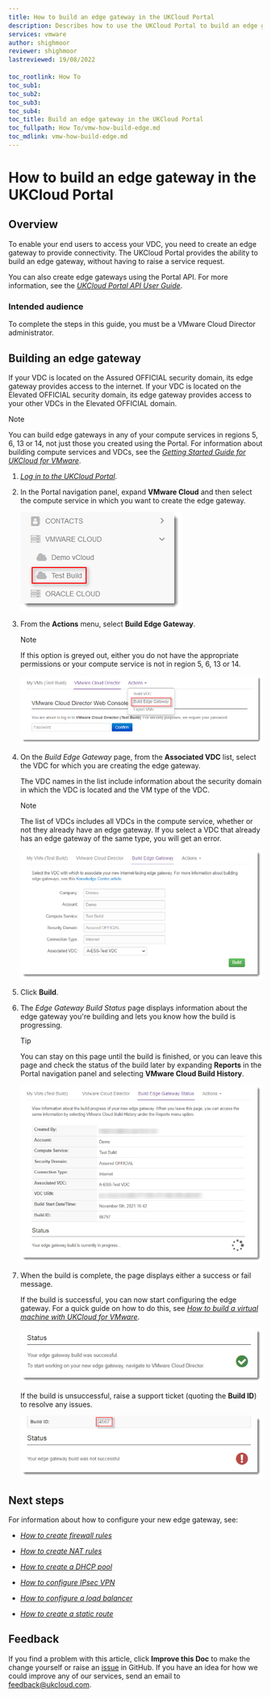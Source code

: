 ```yaml
---
title: How to build an edge gateway in the UKCloud Portal
description: Describes how to use the UKCloud Portal to build an edge gateway
services: vmware
author: shighmoor
reviewer: shighmoor 
lastreviewed: 19/08/2022

toc_rootlink: How To
toc_sub1:
toc_sub2:
toc_sub3:
toc_sub4:
toc_title: Build an edge gateway in the UKCloud Portal
toc_fullpath: How To/vmw-how-build-edge.md
toc_mdlink: vmw-how-build-edge.md
---
```


# How to build an edge gateway in the UKCloud Portal

## Overview

To enable your end users to access your VDC, you need to create an edge gateway to provide connectivity. The UKCloud Portal provides the ability to build an edge gateway, without having to raise a service request.

You can also create edge gateways using the Portal API. For more information, see the [*UKCloud Portal API User Guide*](../portal/ptl-ref-portal-api.md).

### Intended audience

To complete the steps in this guide, you must be a VMware Cloud Director administrator.

## Building an edge gateway

If your VDC is located on the Assured OFFICIAL security domain, its edge gateway provides access to the internet. If your VDC is located on the Elevated OFFICIAL security domain, its edge gateway provides access to your other VDCs in the Elevated OFFICIAL domain.

> [!NOTE]
> You can build edge gateways in any of your compute services in regions 5, 6, 13 or 14, not just those you created using the Portal. For information about building compute services and VDCs, see the [*Getting Started Guide for UKCloud for VMware*](vmw-gs.md).

1. [*Log in to the UKCloud Portal*](../portal/ptl-gs.md#logging-in-to-the-ukcloud-portal).

2. In the Portal navigation panel, expand **VMware Cloud** and then select the compute service in which you want to create the edge gateway.

    ![Compute services menu option](images/vmw-portal-mnu-select-compute-service.png)

3. From the **Actions** menu, select **Build Edge Gateway**.

    > [!NOTE]
    > If this option is greyed out, either you do not have the appropriate permissions or your compute service is not in region 5, 6, 13 or 14.

    ![Build Edge Gateway menu option](images/vmw-portal-mnu-build-edge.png)

4. On the *Build Edge Gateway* page, from the **Associated VDC** list, select the VDC for which you are creating the edge gateway.

    The VDC names in the list include information about the security domain in which the VDC is located and the VM type of the VDC.

    > [!NOTE]
    > The list of VDCs includes all VDCs in the compute service, whether or not they already have an edge gateway. If you select a VDC that already has an edge gateway of the same type, you will get an error.

    ![Build Edge Gateway page](images/vmw-portal-build-edge.png)

5. Click **Build**.

6. The *Edge Gateway Build Status* page displays information about the edge gateway you're building and lets you know how the build is progressing.

    > [!TIP]
    > You can stay on this page until the build is finished, or you can leave this page and check the status of the build later by expanding **Reports** in the Portal navigation panel and selecting **VMware Cloud Build History**.

    ![Build Edge Gateway Status page](images/vmw-portal-build-edge-gateway-status.png)

7. When the build is complete, the page displays either a success or fail message.

    If the build is successful, you can now start configuring the edge gateway. For a quick guide on how to do this, see [*How to build a virtual machine with UKCloud for VMware*](vmw-gs-build-vm-vcd.md).

    ![Build VDC Status - success](images/vmw-portal-build-edge-success.png)

    If the build is unsuccessful, raise a support ticket (quoting the **Build ID**) to resolve any issues.

    ![Build VDC Status - failed](images/vmw-portal-build-edge-fail.png)

## Next steps

For information about how to configure your new edge gateway, see:

- [*How to create firewall rules*](vmw-how-create-firewall-rules.md)

- [*How to create NAT rules*](vmw-how-create-nat-rules.md)

- [*How to create a DHCP pool*](vmw-how-create-dhcp-pool.md)

- [*How to configure IPsec VPN*](vmw-how-configure-ipsec-vpn.md)

- [*How to configure a load balancer*](vmw-how-configure-load-balancer.md)

- [*How to create a static route*](vmw-how-create-static-route.md)

## Feedback

If you find a problem with this article, click **Improve this Doc** to make the change yourself or raise an [issue](https://github.com/UKCloud/documentation/issues) in GitHub. If you have an idea for how we could improve any of our services, send an email to <feedback@ukcloud.com>.
